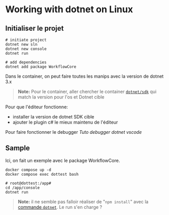 # Working with dotnet on Linux

## Initialiser le projet

```
# initiate project
dotnet new sln
dotnet new console
dotnet run

# add dependencies
dotnet add package WorkflowCore
```

Dans le container, on peut faire toutes les manips avec la version de dotnet 3.x

> **Note:** Pour le container, aller chercher le container [`dotnet/sdk`](https://hub.docker.com/_/microsoft-dotnet-sdk/) qui match la version pour l'os et Dotnet cible

Pour que l'éditeur fonctionne:
* installer la version de dotnet SDK cible
* ajouter le plugin c# le mieux maintenu de l'éditeur

Pour faire fonctionner le debugger
*Tuto debugger dotnet vscode*

## Sample

Ici, on fait un exemple avec le package WorkflowCore.

```
docker compose up -d
docker compose exec dottest bash

# root@dottest:/app#
cd /app/console
dotnet run
```

> **Note:** il ne semble pas falloir réaliser de "`npm install`" avec la [commande `dotnet`](https://docs.microsoft.com/en-us/dotnet/core/tools/dotnet). Le run s'en charge ?

